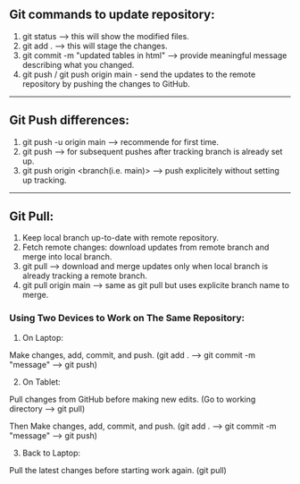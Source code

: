 ## Git commands to update repository:

1. git status --> this will show the modified files.
2. git add . --> this will stage the changes.
3. git commit -m "updated tables in html" --> provide meaningful message describing what you changed.
4. git push / git push origin main - send the updates to the remote repository by pushing the changes to GitHub.

---

## Git Push differences:

1. git push -u origin main --> recommende for first time.
2. git push --> for subsequent pushes after tracking branch is already set up.
3. git push origin <branch(i.e. main)> --> push explicitely without setting up tracking.

---

## Git Pull:

1. Keep local branch up-to-date with remote repository.
2. Fetch remote changes: download updates from remote branch and merge into local branch.
3. git pull --> download and merge updates only when local branch is already tracking a remote branch.
4. git pull origin main --> same as git pull but uses explicite branch name to merge.

### Using Two Devices to Work on The Same Repository:

1. On Laptop:

Make changes, add, commit, and push. (git add . --> git commit -m "message" --> git push)

2. On Tablet:

Pull changes from GitHub before making new edits. (Go to working directory --> git pull)

Then Make changes, add, commit, and push. (git add . --> git commit -m "message" --> git push)

3. Back to Laptop:

Pull the latest changes before starting work again. (git pull)
